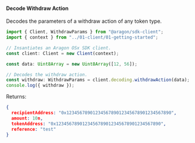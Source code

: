 #### Decode Withdraw Action

Decodes the parameters of a withdraw action of any token type.

```ts
import { Client, WithdrawParams } from "@aragon/sdk-client";
import { context } from "../01-client/01-getting-started";

// Insantiates an Aragon OSx SDK client.
const client: Client = new Client(context);

const data: Uint8Array = new Uint8Array([12, 56]);

// Decodes the withdraw action.
const withdraw: WithdrawParams = client.decoding.withdrawAction(data);
console.log({ withdraw });
```


Returns:

```json
{
  recipientAddress: "0x1234567890123456789012345678901234567890",
  amount: 10n,
  tokenAddress: "0x1234567890123456789012345678901234567890",
  reference: "test"
}
```